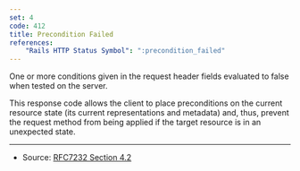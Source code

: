 ```yaml
---
set: 4
code: 412
title: Precondition Failed
references:
    "Rails HTTP Status Symbol": ":precondition_failed"
---
```


One or more conditions given in the request header fields evaluated to false
when tested on the server.

This response code allows the client to place preconditions on the current
resource state (its current representations and metadata) and, thus, prevent the
request method from being applied if the target resource is in an unexpected
state.

---

* Source: [RFC7232 Section 4.2][1]

[1]: <http://tools.ietf.org/html/rfc7232#section-4.2>